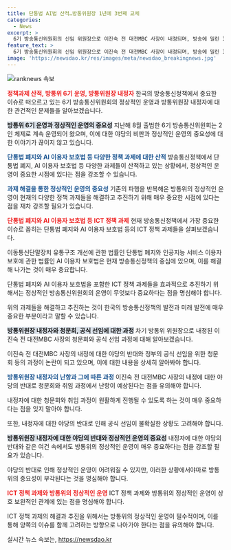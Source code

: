 ```yaml
---
title: 단통법 AI법 산적…방통위원장 1년에 3번째 교체
categories:
  - News
excerpt: >
  6기 방송통신위원회의 신임 위원장으로 이진숙 전 대전MBC 사장이 내정되며, 방송에 밀린 ICT 정책 과제와 단통법 폐지, AI 이용자 보호법 등의 과제에 대한 관심이 높아지고 있다. 앞으로 이 내정자에 대한 청문회와 공식 선임이 예정되어 있으며, 정상적인 방송통신위원회 운영이 최우선 과제로 떠오른다. 방송통신위원회의 2인 체제 운영, 단통법 폐지와 ICT 정책 추진, 그리고 산적한 정책을 어떻게 처리할지는 앞으로의 관건이 될 것으로 보인다. 
feature_text: >
  6기 방송통신위원회의 신임 위원장으로 이진숙 전 대전MBC 사장이 내정되며, 방송에 밀린 ICT 정책 과제와 단통법 폐지, AI 이용자 보호법 등의 과제에 대한 관심이 높아지고 있다. 앞으로 이 내정자에 대한 청문회와 공식 선임이 예정되어 있으며, 정상적인 방송통신위원회 운영이 최우선 과제로 떠오른다. 방송통신위원회의 2인 체제 운영, 단통법 폐지와 ICT 정책 추진, 그리고 산적한 정책을 어떻게 처리할지는 앞으로의 관건이 될 것으로 보인다. 
image: 'https://newsdao.kr/res/images/meta/newsdao_breakingnews.jpg'
---
```


<p><img src="https://newsdao.kr/res/images/meta/newsdao_breakingnews.jpg" alt="ranknews 속보" /></p>

<p><b><span style="color: #ee2323;">정책과제 산적, 방통위 6기 운영, 방통위원장 내정자</span></b>
한국의 방송통신정책에서 중요한 이슈로 떠오르고 있는 6기 방송통신위원회의 정상적인 운영과 방통위원장 내정자에 대한 관건적인 문제들을 알아보겠습니다.</p>

<p><b><span style="background-color: #21538527;">방통위 6기 운영과 정상적인 운영의 중요성</span></b>
지난해 8월 출범한 6기 방송통신위원회는 2인 체제로 계속 운영되어 왔으며, 이에 대한 야당의 비판과 정상적인 운영의 중요성에 대한 이야기가 끊이지 않고 있습니다.</p>

<p><b><span style="color: #1a5490;">단통법 폐지와 AI 이용자 보호법 등 다양한 정책 과제에 대한 산적</span></b>
방송통신정책에서 단통법 폐지, AI 이용자 보호법 등 다양한 과제들이 산적하고 있는 상황에서, 정상적인 운영이 중요한 시점에 있다는 점을 강조할 수 있습니다.</p>

<p><b><span style="color: #1a5490;">과제 해결을 통한 정상적인 운영의 중요성</span></b>
기존의 파행을 반복해온 방통위의 정상적인 운영이 현재의 다양한 정책 과제들을 해결하고 추진하기 위해 매우 중요한 시점에 있다는 점을 재차 강조할 필요가 있습니다.</p>

<p><b><span style="color: #ee2323;">단통법 폐지와 AI 이용자 보호법 등 ICT 정책 과제</span></b>
현재 방송통신정책에서 가장 중요한 이슈로 꼽히는 단통법 폐지와 AI 이용자 보호법 등의 ICT 정책 과제들을 살펴보겠습니다.</p>

<p>이동통신단말장치 유통구조 개선에 관한 법률인 단통법 폐지와 인공지능 서비스 이용자 보호에 관한 법률인 AI 이용자 보호법은 현재 방송통신정책의 중심에 있으며, 이를 해결해 나가는 것이 매우 중요합니다.</p>

<p>단통법 폐지와 AI 이용자 보호법을 포함한 ICT 정책 과제들을 효과적으로 추진하기 위해서는 정상적인 방송통신위원회의 운영이 무엇보다 중요하다는 점을 명심해야 합니다.</p>

<p>위의 과제들을 해결하고 추진하는 것이 한국의 방송통신정책의 발전과 미래 발전에 매우 중요한 부분이라고 말할 수 있습니다.</p>

<p><b><span style="background-color: #21538527;">방통위원장 내정자와 청문회, 공식 선임에 대한 과정</span></b>
차기 방통위 위원장으로 내정된 이진숙 전 대전MBC 사장의 청문회와 공식 선임 과정에 대해 알아보겠습니다.</p>

<p>이진숙 전 대전MBC 사장의 내정에 대한 야당의 반대와 정부의 공식 선임을 위한 청문회 등의 과정이 논란이 되고 있으며, 이에 대한 내용을 상세히 알아봐야 합니다.</p>

<p><b><span style="color: #1a5490;">방통위원장 내정자의 난항과 그에 따른 과정</span></b>
이진숙 전 대전MBC 사장의 내정에 대한 야당의 반대로 청문회와 취임 과정에서 난항이 예상된다는 점을 유의해야 합니다.</p>

<p>내정자에 대한 청문회와 취임 과정이 원활하게 진행될 수 있도록 하는 것이 매우 중요하다는 점을 잊지 말아야 합니다. </p>

<p>또한, 내정자에 대한 야당의 반대로 인해 공식 선임이 불확실한 상황도 고려해야 합니다.</p>

<p><b><span style="background-color: #21538527;">방통위원장 내정자에 대한 야당의 반대와 정상적인 운영의 중요성</span></b>
내정자에 대한 야당의 반대와 같은 여건 속에서도 방통위의 정상적인 운영이 매우 중요하다는 점을 강조할 필요가 있습니다.</p>

<p>야당의 반대로 인해 정상적인 운영이 어려워질 수 있지만, 이러한 상황에서야마로 방통위의 중요성이 부각된다는 것을 명심해야 합니다.</p>

<p><b><span style="color: #ee2323;">ICT 정책 과제와 방통위의 정상적인 운영</span></b>
ICT 정책 과제와 방통위의 정상적인 운영이 상호 보완적인 관계에 있는 점을 명심해야 합니다.</p>

<p>ICT 정책 과제의 해결과 추진을 위해서는 방통위의 정상적인 운영이 필수적이며, 이를 통해 양쪽의 이슈를 함께 고려하는 방향으로 나아가야 한다는 점을 유의해야 합니다.</p>

<div style="page-break-after: always;"></div>
실시간 뉴스 속보는, <a href="https://newsdao.kr" rel="dofollow">https://newsdao.kr</a>


